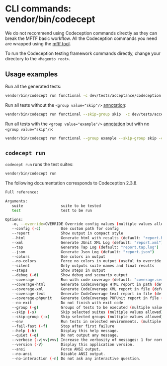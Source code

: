 # CLI commands: vendor/bin/codecept

<InlineAlert variant="warning" slots="text1, text2"/>

We do not recommend using Codeception commands directly as they can break the MFTF basic workflow.
All the Codeception commands you need are wrapped using the [mftf tool][].

To run the Codeception testing framework commands directly, change your directory to the `<Magento root>`.

## Usage examples

Run all the generated tests:

```bash
vendor/bin/codecept run functional -c dev/tests/acceptance/codeception.yml
```

Run all tests without the `<group value="skip"/>` [annotation][]:

```bash
vendor/bin/codecept run functional --skip-group skip  -c dev/tests/acceptance/codeception.yml
```

Run all tests with the `<group value="example"/>` [annotation][] but with no `<group value="skip"/>`:

```bash
vendor/bin/codecept run functional --group example --skip-group skip -c dev/tests/acceptance/codeception.yml
```

## `codecept run`

`codecept run` runs the test suites:

```bash
vendor/bin/codecept run
```

<InlineAlert variant="info" slots="text"/>

The following documentation corresponds to Codeception 2.3.8.

```bash
Full reference:

Arguments:
   suite                 suite to be tested
   test                  test to be run

Options:
   -o, --override=OVERRIDE Override config values (multiple values allowed)
   --config (-c)         Use custom path for config
   --report              Show output in compact style
   --html                Generate html with results (default: "report.html")
   --xml                 Generate JUnit XML Log (default: "report.xml")
   --tap                 Generate Tap Log (default: "report.tap.log")
   --json                Generate Json Log (default: "report.json")
   --colors              Use colors in output
   --no-colors           Force no colors in output (useful to override config file)
   --silent              Only outputs suite names and final results
   --steps               Show steps in output
   --debug (-d)          Show debug and scenario output
   --coverage            Run with code coverage (default: "coverage.serialized")
   --coverage-html       Generate CodeCoverage HTML report in path (default: "coverage")
   --coverage-xml        Generate CodeCoverage XML report in file (default: "coverage.xml")
   --coverage-text       Generate CodeCoverage text report in file (default: "coverage.txt")
   --coverage-phpunit    Generate CodeCoverage PHPUnit report in file (default: "coverage-phpunit")
   --no-exit             Do not finish with exit code
   --group (-g)          Groups of tests to be executed (multiple values allowed)
   --skip (-s)           Skip selected suites (multiple values allowed)
   --skip-group (-x)     Skip selected groups (multiple values allowed)
   --env                 Run tests in selected environments. (multiple values allowed, environments can be merged with ',')
   --fail-fast (-f)      Stop after first failure
   --help (-h)           Display this help message.
   --quiet (-q)          Do not output any message.
   --verbose (-v|vv|vvv) Increase the verbosity of messages: 1 for normal output, 2 for more verbose output and 3 for debug
   --version (-V)        Display this application version.
   --ansi                Force ANSI output.
   --no-ansi             Disable ANSI output.
   --no-interaction (-n) Do not ask any interactive question.
```

<!-- Link definitions -->

[mftf tool]: mftf.md
[annotation]: ../test/annotations.md
